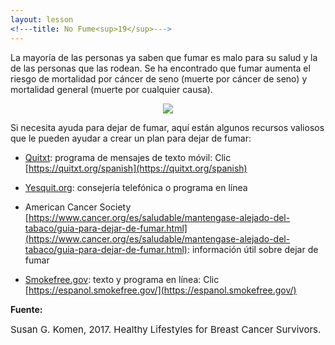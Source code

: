 ```yaml
---
layout: lesson
<!---title: No Fume<sup>19</sup>--->
---
```


La mayoría de las personas ya saben que fumar es malo para su salud y la de las personas que las rodean. Se ha encontrado que fumar aumenta el riesgo de mortalidad por cáncer de seno (muerte por cáncer de seno) y mortalidad general (muerte por cualquier causa).

<p align="center">
<img src="https://scnslabutsa.github.io/myhthelperEduContent/Images/broken-cigarette.jpg"/>	
</p>

Si necesita ayuda para dejar de fumar, aquí están algunos recursos valiosos que le pueden ayudar a crear un plan para dejar de fumar:

* [Quitxt](https://quitxt.org/spanish): programa de mensajes de texto móvil: Clic [https://quitxt.org/spanish](https://quitxt.org/spanish)

* [Yesquit.org](https://www.yesquit.org/sp-default.htm):  consejería telefónica o programa en línea 

* American Cancer Society [https://www.cancer.org/es/saludable/mantengase-alejado-del-tabaco/guia-para-dejar-de-fumar.html](https://www.cancer.org/es/saludable/mantengase-alejado-del-tabaco/guia-para-dejar-de-fumar.html): información útil sobre dejar de fumar

* [Smokefree.gov](https://espanol.smokefree.gov/): texto y programa en línea: Clic [https://espanol.smokefree.gov/](https://espanol.smokefree.gov/)


**Fuente:**

<span style="font-size:15px;">Susan G. Komen, 2017. Healthy Lifestyles for Breast Cancer Survivors.</span>
